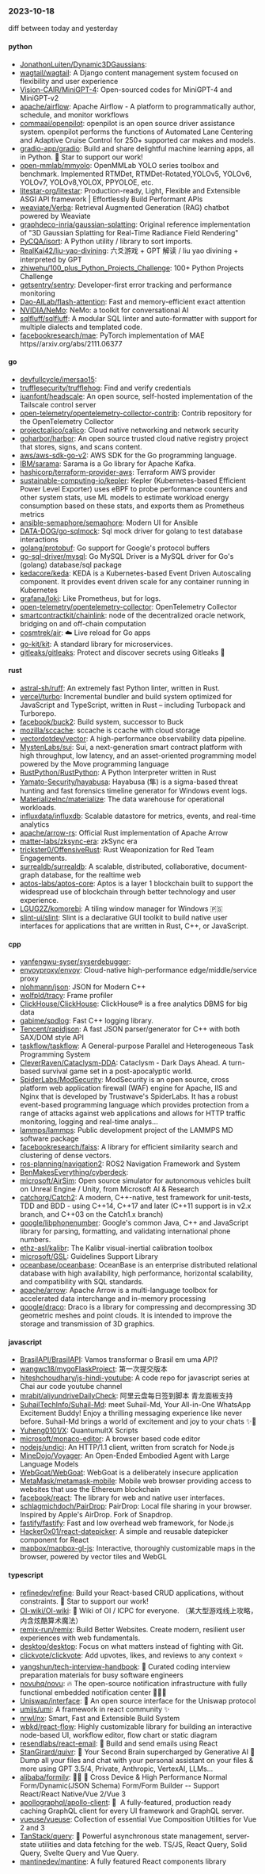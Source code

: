 ### 2023-10-18
diff between today and yesterday

#### python
* [JonathonLuiten/Dynamic3DGaussians](https://github.com/JonathonLuiten/Dynamic3DGaussians): 
* [wagtail/wagtail](https://github.com/wagtail/wagtail): A Django content management system focused on flexibility and user experience
* [Vision-CAIR/MiniGPT-4](https://github.com/Vision-CAIR/MiniGPT-4): Open-sourced codes for MiniGPT-4 and MiniGPT-v2
* [apache/airflow](https://github.com/apache/airflow): Apache Airflow - A platform to programmatically author, schedule, and monitor workflows
* [commaai/openpilot](https://github.com/commaai/openpilot): openpilot is an open source driver assistance system. openpilot performs the functions of Automated Lane Centering and Adaptive Cruise Control for 250+ supported car makes and models.
* [gradio-app/gradio](https://github.com/gradio-app/gradio): Build and share delightful machine learning apps, all in Python. 🌟 Star to support our work!
* [open-mmlab/mmyolo](https://github.com/open-mmlab/mmyolo): OpenMMLab YOLO series toolbox and benchmark. Implemented RTMDet, RTMDet-Rotated,YOLOv5, YOLOv6, YOLOv7, YOLOv8,YOLOX, PPYOLOE, etc.
* [litestar-org/litestar](https://github.com/litestar-org/litestar): Production-ready, Light, Flexible and Extensible ASGI API framework | Effortlessly Build Performant APIs
* [weaviate/Verba](https://github.com/weaviate/Verba): Retrieval Augmented Generation (RAG) chatbot powered by Weaviate
* [graphdeco-inria/gaussian-splatting](https://github.com/graphdeco-inria/gaussian-splatting): Original reference implementation of "3D Gaussian Splatting for Real-Time Radiance Field Rendering"
* [PyCQA/isort](https://github.com/PyCQA/isort): A Python utility / library to sort imports.
* [RealKai42/liu-yao-divining](https://github.com/RealKai42/liu-yao-divining): 六爻游戏 + GPT 解读 / liu yao divining + interpreted by GPT
* [zhiwehu/100_plus_Python_Projects_Challenge](https://github.com/zhiwehu/100_plus_Python_Projects_Challenge): 100+ Python Projects Challenge
* [getsentry/sentry](https://github.com/getsentry/sentry): Developer-first error tracking and performance monitoring
* [Dao-AILab/flash-attention](https://github.com/Dao-AILab/flash-attention): Fast and memory-efficient exact attention
* [NVIDIA/NeMo](https://github.com/NVIDIA/NeMo): NeMo: a toolkit for conversational AI
* [sqlfluff/sqlfluff](https://github.com/sqlfluff/sqlfluff): A modular SQL linter and auto-formatter with support for multiple dialects and templated code.
* [facebookresearch/mae](https://github.com/facebookresearch/mae): PyTorch implementation of MAE https//arxiv.org/abs/2111.06377

#### go
* [devfullcycle/imersao15](https://github.com/devfullcycle/imersao15): 
* [trufflesecurity/trufflehog](https://github.com/trufflesecurity/trufflehog): Find and verify credentials
* [juanfont/headscale](https://github.com/juanfont/headscale): An open source, self-hosted implementation of the Tailscale control server
* [open-telemetry/opentelemetry-collector-contrib](https://github.com/open-telemetry/opentelemetry-collector-contrib): Contrib repository for the OpenTelemetry Collector
* [projectcalico/calico](https://github.com/projectcalico/calico): Cloud native networking and network security
* [goharbor/harbor](https://github.com/goharbor/harbor): An open source trusted cloud native registry project that stores, signs, and scans content.
* [aws/aws-sdk-go-v2](https://github.com/aws/aws-sdk-go-v2): AWS SDK for the Go programming language.
* [IBM/sarama](https://github.com/IBM/sarama): Sarama is a Go library for Apache Kafka.
* [hashicorp/terraform-provider-aws](https://github.com/hashicorp/terraform-provider-aws): Terraform AWS provider
* [sustainable-computing-io/kepler](https://github.com/sustainable-computing-io/kepler): Kepler (Kubernetes-based Efficient Power Level Exporter) uses eBPF to probe performance counters and other system stats, use ML models to estimate workload energy consumption based on these stats, and exports them as Prometheus metrics
* [ansible-semaphore/semaphore](https://github.com/ansible-semaphore/semaphore): Modern UI for Ansible
* [DATA-DOG/go-sqlmock](https://github.com/DATA-DOG/go-sqlmock): Sql mock driver for golang to test database interactions
* [golang/protobuf](https://github.com/golang/protobuf): Go support for Google's protocol buffers
* [go-sql-driver/mysql](https://github.com/go-sql-driver/mysql): Go MySQL Driver is a MySQL driver for Go's (golang) database/sql package
* [kedacore/keda](https://github.com/kedacore/keda): KEDA is a Kubernetes-based Event Driven Autoscaling component. It provides event driven scale for any container running in Kubernetes
* [grafana/loki](https://github.com/grafana/loki): Like Prometheus, but for logs.
* [open-telemetry/opentelemetry-collector](https://github.com/open-telemetry/opentelemetry-collector): OpenTelemetry Collector
* [smartcontractkit/chainlink](https://github.com/smartcontractkit/chainlink): node of the decentralized oracle network, bridging on and off-chain computation
* [cosmtrek/air](https://github.com/cosmtrek/air): ☁️ Live reload for Go apps
* [go-kit/kit](https://github.com/go-kit/kit): A standard library for microservices.
* [gitleaks/gitleaks](https://github.com/gitleaks/gitleaks): Protect and discover secrets using Gitleaks 🔑

#### rust
* [astral-sh/ruff](https://github.com/astral-sh/ruff): An extremely fast Python linter, written in Rust.
* [vercel/turbo](https://github.com/vercel/turbo): Incremental bundler and build system optimized for JavaScript and TypeScript, written in Rust – including Turbopack and Turborepo.
* [facebook/buck2](https://github.com/facebook/buck2): Build system, successor to Buck
* [mozilla/sccache](https://github.com/mozilla/sccache): sccache is ccache with cloud storage
* [vectordotdev/vector](https://github.com/vectordotdev/vector): A high-performance observability data pipeline.
* [MystenLabs/sui](https://github.com/MystenLabs/sui): Sui, a next-generation smart contract platform with high throughput, low latency, and an asset-oriented programming model powered by the Move programming language
* [RustPython/RustPython](https://github.com/RustPython/RustPython): A Python Interpreter written in Rust
* [Yamato-Security/hayabusa](https://github.com/Yamato-Security/hayabusa): Hayabusa (隼) is a sigma-based threat hunting and fast forensics timeline generator for Windows event logs.
* [MaterializeInc/materialize](https://github.com/MaterializeInc/materialize): The data warehouse for operational workloads.
* [influxdata/influxdb](https://github.com/influxdata/influxdb): Scalable datastore for metrics, events, and real-time analytics
* [apache/arrow-rs](https://github.com/apache/arrow-rs): Official Rust implementation of Apache Arrow
* [matter-labs/zksync-era](https://github.com/matter-labs/zksync-era): zkSync era
* [trickster0/OffensiveRust](https://github.com/trickster0/OffensiveRust): Rust Weaponization for Red Team Engagements.
* [surrealdb/surrealdb](https://github.com/surrealdb/surrealdb): A scalable, distributed, collaborative, document-graph database, for the realtime web
* [aptos-labs/aptos-core](https://github.com/aptos-labs/aptos-core): Aptos is a layer 1 blockchain built to support the widespread use of blockchain through better technology and user experience.
* [LGUG2Z/komorebi](https://github.com/LGUG2Z/komorebi): A tiling window manager for Windows 🇵🇸
* [slint-ui/slint](https://github.com/slint-ui/slint): Slint is a declarative GUI toolkit to build native user interfaces for applications that are written in Rust, C++, or JavaScript.

#### cpp
* [yanfengwu-syser/syserdebugger](https://github.com/yanfengwu-syser/syserdebugger): 
* [envoyproxy/envoy](https://github.com/envoyproxy/envoy): Cloud-native high-performance edge/middle/service proxy
* [nlohmann/json](https://github.com/nlohmann/json): JSON for Modern C++
* [wolfpld/tracy](https://github.com/wolfpld/tracy): Frame profiler
* [ClickHouse/ClickHouse](https://github.com/ClickHouse/ClickHouse): ClickHouse® is a free analytics DBMS for big data
* [gabime/spdlog](https://github.com/gabime/spdlog): Fast C++ logging library.
* [Tencent/rapidjson](https://github.com/Tencent/rapidjson): A fast JSON parser/generator for C++ with both SAX/DOM style API
* [taskflow/taskflow](https://github.com/taskflow/taskflow): A General-purpose Parallel and Heterogeneous Task Programming System
* [CleverRaven/Cataclysm-DDA](https://github.com/CleverRaven/Cataclysm-DDA): Cataclysm - Dark Days Ahead. A turn-based survival game set in a post-apocalyptic world.
* [SpiderLabs/ModSecurity](https://github.com/SpiderLabs/ModSecurity): ModSecurity is an open source, cross platform web application firewall (WAF) engine for Apache, IIS and Nginx that is developed by Trustwave's SpiderLabs. It has a robust event-based programming language which provides protection from a range of attacks against web applications and allows for HTTP traffic monitoring, logging and real-time analys…
* [lammps/lammps](https://github.com/lammps/lammps): Public development project of the LAMMPS MD software package
* [facebookresearch/faiss](https://github.com/facebookresearch/faiss): A library for efficient similarity search and clustering of dense vectors.
* [ros-planning/navigation2](https://github.com/ros-planning/navigation2): ROS2 Navigation Framework and System
* [BenMakesEverything/cyberdeck](https://github.com/BenMakesEverything/cyberdeck): 
* [microsoft/AirSim](https://github.com/microsoft/AirSim): Open source simulator for autonomous vehicles built on Unreal Engine / Unity, from Microsoft AI & Research
* [catchorg/Catch2](https://github.com/catchorg/Catch2): A modern, C++-native, test framework for unit-tests, TDD and BDD - using C++14, C++17 and later (C++11 support is in v2.x branch, and C++03 on the Catch1.x branch)
* [google/libphonenumber](https://github.com/google/libphonenumber): Google's common Java, C++ and JavaScript library for parsing, formatting, and validating international phone numbers.
* [ethz-asl/kalibr](https://github.com/ethz-asl/kalibr): The Kalibr visual-inertial calibration toolbox
* [microsoft/GSL](https://github.com/microsoft/GSL): Guidelines Support Library
* [oceanbase/oceanbase](https://github.com/oceanbase/oceanbase): OceanBase is an enterprise distributed relational database with high availability, high performance, horizontal scalability, and compatibility with SQL standards.
* [apache/arrow](https://github.com/apache/arrow): Apache Arrow is a multi-language toolbox for accelerated data interchange and in-memory processing
* [google/draco](https://github.com/google/draco): Draco is a library for compressing and decompressing 3D geometric meshes and point clouds. It is intended to improve the storage and transmission of 3D graphics.

#### javascript
* [BrasilAPI/BrasilAPI](https://github.com/BrasilAPI/BrasilAPI): Vamos transformar o Brasil em uma API?
* [wangwc18/mygoFlaskProject](https://github.com/wangwc18/mygoFlaskProject): 第一次提交版本
* [hiteshchoudhary/js-hindi-youtube](https://github.com/hiteshchoudhary/js-hindi-youtube): A code repo for javascript series at Chai aur code youtube channel
* [mrabit/aliyundriveDailyCheck](https://github.com/mrabit/aliyundriveDailyCheck): 阿里云盘每日签到脚本 青龙面板支持
* [SuhailTechInfo/Suhail-Md](https://github.com/SuhailTechInfo/Suhail-Md): meet Suhail-Md, Your All-in-One WhatsApp Excitement Buddy! Enjoy a thrilling messaging experience like never before. Suhail-Md brings a world of excitement and joy to your chats ✨🤖
* [Yuheng0101/X](https://github.com/Yuheng0101/X): QuantumultX Scripts
* [microsoft/monaco-editor](https://github.com/microsoft/monaco-editor): A browser based code editor
* [nodejs/undici](https://github.com/nodejs/undici): An HTTP/1.1 client, written from scratch for Node.js
* [MineDojo/Voyager](https://github.com/MineDojo/Voyager): An Open-Ended Embodied Agent with Large Language Models
* [WebGoat/WebGoat](https://github.com/WebGoat/WebGoat): WebGoat is a deliberately insecure application
* [MetaMask/metamask-mobile](https://github.com/MetaMask/metamask-mobile): Mobile web browser providing access to websites that use the Ethereum blockchain
* [facebook/react](https://github.com/facebook/react): The library for web and native user interfaces.
* [schlagmichdoch/PairDrop](https://github.com/schlagmichdoch/PairDrop): PairDrop: Local file sharing in your browser. Inspired by Apple's AirDrop. Fork of Snapdrop.
* [fastify/fastify](https://github.com/fastify/fastify): Fast and low overhead web framework, for Node.js
* [Hacker0x01/react-datepicker](https://github.com/Hacker0x01/react-datepicker): A simple and reusable datepicker component for React
* [mapbox/mapbox-gl-js](https://github.com/mapbox/mapbox-gl-js): Interactive, thoroughly customizable maps in the browser, powered by vector tiles and WebGL

#### typescript
* [refinedev/refine](https://github.com/refinedev/refine): Build your React-based CRUD applications, without constraints. 🌟 Star to support our work!
* [OI-wiki/OI-wiki](https://github.com/OI-wiki/OI-wiki): 🌟 Wiki of OI / ICPC for everyone. （某大型游戏线上攻略，内含炫酷算术魔法）
* [remix-run/remix](https://github.com/remix-run/remix): Build Better Websites. Create modern, resilient user experiences with web fundamentals.
* [desktop/desktop](https://github.com/desktop/desktop): Focus on what matters instead of fighting with Git.
* [clickvote/clickvote](https://github.com/clickvote/clickvote): Add upvotes, likes, and reviews to any context ⭐️
* [yangshun/tech-interview-handbook](https://github.com/yangshun/tech-interview-handbook): 💯 Curated coding interview preparation materials for busy software engineers
* [novuhq/novu](https://github.com/novuhq/novu): 🔥 The open-source notification infrastructure with fully functional embedded notification center 🚀🚀🚀
* [Uniswap/interface](https://github.com/Uniswap/interface): 🦄 An open source interface for the Uniswap protocol
* [umijs/umi](https://github.com/umijs/umi): A framework in react community ✨
* [nrwl/nx](https://github.com/nrwl/nx): Smart, Fast and Extensible Build System
* [wbkd/react-flow](https://github.com/wbkd/react-flow): Highly customizable library for building an interactive node-based UI, workflow editor, flow chart or static diagram
* [resendlabs/react-email](https://github.com/resendlabs/react-email): 💌 Build and send emails using React
* [StanGirard/quivr](https://github.com/StanGirard/quivr): 🧠 Your Second Brain supercharged by Generative AI 🧠 Dump all your files and chat with your personal assistant on your files & more using GPT 3.5/4, Private, Anthropic, VertexAI, LLMs...
* [alibaba/formily](https://github.com/alibaba/formily): 📱🚀 🧩 Cross Device & High Performance Normal Form/Dynamic(JSON Schema) Form/Form Builder -- Support React/React Native/Vue 2/Vue 3
* [apollographql/apollo-client](https://github.com/apollographql/apollo-client): 🚀  A fully-featured, production ready caching GraphQL client for every UI framework and GraphQL server.
* [vueuse/vueuse](https://github.com/vueuse/vueuse): Collection of essential Vue Composition Utilities for Vue 2 and 3
* [TanStack/query](https://github.com/TanStack/query): 🤖 Powerful asynchronous state management, server-state utilities and data fetching for the web. TS/JS, React Query, Solid Query, Svelte Query and Vue Query.
* [mantinedev/mantine](https://github.com/mantinedev/mantine): A fully featured React components library
